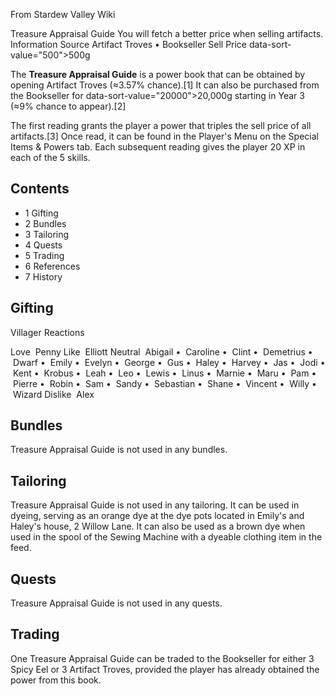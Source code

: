 From Stardew Valley Wiki

Treasure Appraisal Guide You will fetch a better price when selling artifacts. Information Source Artifact Troves • Bookseller Sell Price data-sort-value="500"&gt;500g

The **Treasure Appraisal Guide** is a power book that can be obtained by opening Artifact Troves (≈3.57% chance).\[1] It can also be purchased from the Bookseller for data-sort-value="20000"&gt;20,000g starting in Year 3 (≈9% chance to appear).\[2]

The first reading grants the player a power that triples the sell price of all artifacts.\[3] Once read, it can be found in the Player's Menu on the Special Items &amp; Powers tab. Each subsequent reading gives the player 20 XP in each of the 5 skills.

## Contents

- 1 Gifting
- 2 Bundles
- 3 Tailoring
- 4 Quests
- 5 Trading
- 6 References
- 7 History

## Gifting

Villager Reactions

Love  Penny Like  Elliott Neutral  Abigail •  Caroline •  Clint •  Demetrius •  Dwarf •  Emily •  Evelyn •  George •  Gus •  Haley •  Harvey •  Jas •  Jodi •  Kent •  Krobus •  Leah •  Leo •  Lewis •  Linus •  Marnie •  Maru •  Pam •  Pierre •  Robin •  Sam •  Sandy •  Sebastian •  Shane •  Vincent •  Willy •  Wizard Dislike  Alex

## Bundles

Treasure Appraisal Guide is not used in any bundles.

## Tailoring

Treasure Appraisal Guide is not used in any tailoring. It can be used in dyeing, serving as an orange dye at the dye pots located in Emily's and Haley's house, 2 Willow Lane. It can also be used as a brown dye when used in the spool of the Sewing Machine with a dyeable clothing item in the feed.

## Quests

Treasure Appraisal Guide is not used in any quests.

## Trading

One Treasure Appraisal Guide can be traded to the Bookseller for either 3 Spicy Eel or 3 Artifact Troves, provided the player has already obtained the power from this book.